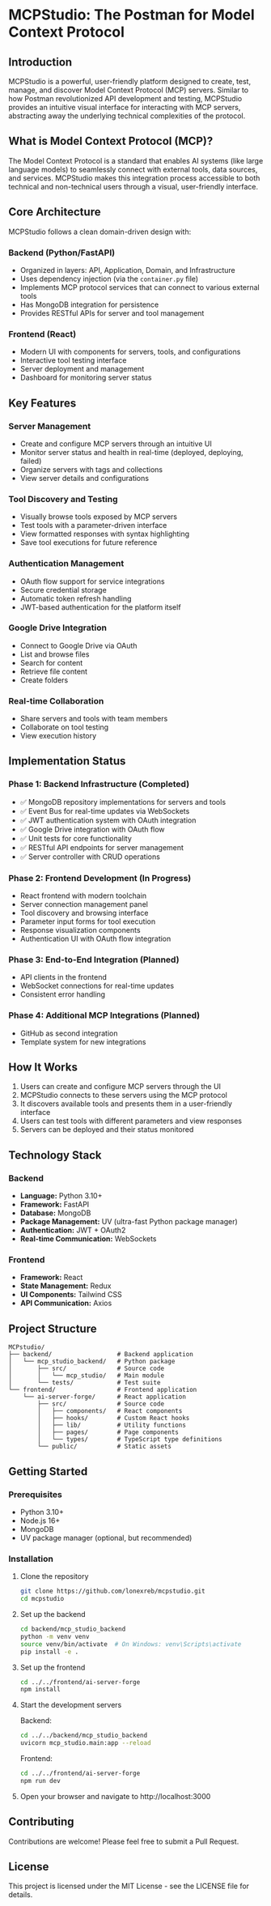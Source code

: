 # MCPStudio: The Postman for Model Context Protocol

## Introduction

MCPStudio is a powerful, user-friendly platform designed to create, test, manage, and discover Model Context Protocol (MCP) servers. Similar to how Postman revolutionized API development and testing, MCPStudio provides an intuitive visual interface for interacting with MCP servers, abstracting away the underlying technical complexities of the protocol.

## What is Model Context Protocol (MCP)?

The Model Context Protocol is a standard that enables AI systems (like large language models) to seamlessly connect with external tools, data sources, and services. MCPStudio makes this integration process accessible to both technical and non-technical users through a visual, user-friendly interface.

## Core Architecture

MCPStudio follows a clean domain-driven design with:

### Backend (Python/FastAPI)
- Organized in layers: API, Application, Domain, and Infrastructure
- Uses dependency injection (via the `container.py` file)
- Implements MCP protocol services that can connect to various external tools
- Has MongoDB integration for persistence
- Provides RESTful APIs for server and tool management

### Frontend (React)
- Modern UI with components for servers, tools, and configurations
- Interactive tool testing interface
- Server deployment and management
- Dashboard for monitoring server status

## Key Features

### Server Management
- Create and configure MCP servers through an intuitive UI
- Monitor server status and health in real-time (deployed, deploying, failed)
- Organize servers with tags and collections
- View server details and configurations

### Tool Discovery and Testing
- Visually browse tools exposed by MCP servers
- Test tools with a parameter-driven interface
- View formatted responses with syntax highlighting
- Save tool executions for future reference

### Authentication Management
- OAuth flow support for service integrations
- Secure credential storage
- Automatic token refresh handling
- JWT-based authentication for the platform itself

### Google Drive Integration
- Connect to Google Drive via OAuth
- List and browse files
- Search for content
- Retrieve file content
- Create folders

### Real-time Collaboration
- Share servers and tools with team members
- Collaborate on tool testing
- View execution history

## Implementation Status

### Phase 1: Backend Infrastructure (Completed)
- ✅ MongoDB repository implementations for servers and tools
- ✅ Event Bus for real-time updates via WebSockets
- ✅ JWT authentication system with OAuth integration
- ✅ Google Drive integration with OAuth flow
- ✅ Unit tests for core functionality
- ✅ RESTful API endpoints for server management
- ✅ Server controller with CRUD operations

### Phase 2: Frontend Development (In Progress)
- React frontend with modern toolchain
- Server connection management panel
- Tool discovery and browsing interface
- Parameter input forms for tool execution
- Response visualization components
- Authentication UI with OAuth flow integration

### Phase 3: End-to-End Integration (Planned)
- API clients in the frontend
- WebSocket connections for real-time updates
- Consistent error handling

### Phase 4: Additional MCP Integrations (Planned)
- GitHub as second integration
- Template system for new integrations

## How It Works

1. Users can create and configure MCP servers through the UI
2. MCPStudio connects to these servers using the MCP protocol
3. It discovers available tools and presents them in a user-friendly interface
4. Users can test tools with different parameters and view responses
5. Servers can be deployed and their status monitored

## Technology Stack

### Backend
- **Language:** Python 3.10+
- **Framework:** FastAPI
- **Database:** MongoDB
- **Package Management:** UV (ultra-fast Python package manager)
- **Authentication:** JWT + OAuth2
- **Real-time Communication:** WebSockets

### Frontend
- **Framework:** React
- **State Management:** Redux
- **UI Components:** Tailwind CSS
- **API Communication:** Axios

## Project Structure

```
MCPstudio/
├── backend/                  # Backend application
│   └── mcp_studio_backend/   # Python package
│       ├── src/              # Source code
│       │   └── mcp_studio/   # Main module
│       └── tests/            # Test suite
└── frontend/                 # Frontend application
    └── ai-server-forge/      # React application
        ├── src/              # Source code
        │   ├── components/   # React components
        │   ├── hooks/        # Custom React hooks
        │   ├── lib/          # Utility functions
        │   ├── pages/        # Page components
        │   └── types/        # TypeScript type definitions
        └── public/           # Static assets
```

## Getting Started

### Prerequisites

- Python 3.10+
- Node.js 16+
- MongoDB
- UV package manager (optional, but recommended)

### Installation

1. Clone the repository
   ```bash
   git clone https://github.com/lonexreb/mcpstudio.git
   cd mcpstudio
   ```

2. Set up the backend
   ```bash
   cd backend/mcp_studio_backend
   python -m venv venv
   source venv/bin/activate  # On Windows: venv\Scripts\activate
   pip install -e .
   ```

3. Set up the frontend
   ```bash
   cd ../../frontend/ai-server-forge
   npm install
   ```

4. Start the development servers
   
   Backend:
   ```bash
   cd ../../backend/mcp_studio_backend
   uvicorn mcp_studio.main:app --reload
   ```
   
   Frontend:
   ```bash
   cd ../../frontend/ai-server-forge
   npm run dev
   ```

5. Open your browser and navigate to http://localhost:3000

## Contributing

Contributions are welcome! Please feel free to submit a Pull Request.

## License

This project is licensed under the MIT License - see the LICENSE file for details.
